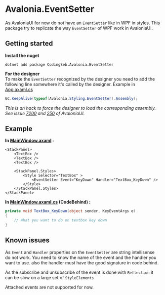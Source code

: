 # Avalonia.EventSetter

As AvaloniaUI for now do not have an `EventSetter` like in WPF in styles. This package try to replicate the way `EventSetter` of WPF work in AvaloniaUI. 

## Getting started

__Install the nuget__

```nuget
dotnet add package CodingSeb.Avalonia.EventSetter
```

__For the designer__  
To make the `EventSetter` recognized by the designer you need to add the following line somewhere it's called by the designer. Example in [App.axaml.cs](Samples/App.axaml.cs#L12)

```c#
GC.KeepAlive(typeof(Avalonia.Styling.EventSetter).Assembly);
```

_This is an hack to force the designer to load the corresponding assembly. See issue [7200](https://github.com/AvaloniaUI/Avalonia/issues/7200) and [250](https://github.com/AvaloniaUI/AvaloniaVS/issues/250) of AvaloniaUI._

## Example

__In [MainWindow.axaml](Samples/MainWindow.axaml) :__

```axaml
<StackPanel>
    <TextBox />
    <TextBox />
    <TextBox />
	
    <StackPanel.Styles>
        <Style Selector="TextBox" >
            <EventSetter Event="KeyDown" Handler="TextBox_KeyDown" />
        </Style>
    </StackPanel.Styles>
</StackPanel>
```

__In [MainWindow.axaml.cs](Samples/MainWindow.axaml.cs) (CodeBehind) :__

```c#
private void TextBox_KeyDown(object sender, KeyEventArgs e)
{
    // What you want to do on textbox key down
}
```

## Known issues

As `Event` and `Handler` properties on the `EventSetter` are string intellisense do not work. You need to know the name of the event and the handler you want to use. also the handler must have the good signature in code behind.

As the subscribe and unsubscribe of the event is done with `Reflection` it can be slow on a large set of `StyleElements`

Attached events are not supported for now.
